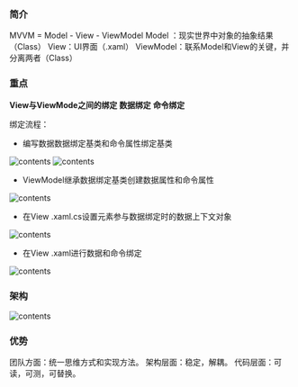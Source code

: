 ### 简介
MVVM = Model - View - ViewModel
Model ：现实世界中对象的抽象结果（Class）
View：UI界面（.xaml）
ViewModel：联系Model和View的关键，并分离两者（Class）

### 重点
**View与ViewMode之间的绑定**
**数据绑定**
**命令绑定**

绑定流程：
 - 编写数据数据绑定基类和命令属性绑定基类
 
![contents](https://github.com/weichangk/GitHubReadmeImg/blob/master/WpfMvvmSimple/1.png)
![contents](https://github.com/weichangk/GitHubReadmeImg/blob/master/WpfMvvmSimple/2.png)

 - ViewModel继承数据绑定基类创建数据属性和命令属性
 
![contents](https://github.com/weichangk/GitHubReadmeImg/blob/master/WpfMvvmSimple/3.png)

- 在View  .xaml.cs设置元素参与数据绑定时的数据上下文对象

![contents](https://github.com/weichangk/GitHubReadmeImg/blob/master/WpfMvvmSimple/4.png)

- 在View  .xaml进行数据和命令绑定

![contents](https://github.com/weichangk/GitHubReadmeImg/blob/master/WpfMvvmSimple/5.png)


### 架构

![contents](https://github.com/weichangk/GitHubReadmeImg/blob/master/WpfMvvmSimple/6.png)

### 优势
团队方面：统一思维方式和实现方法。
架构层面：稳定，解耦。
代码层面：可读，可测，可替换。
